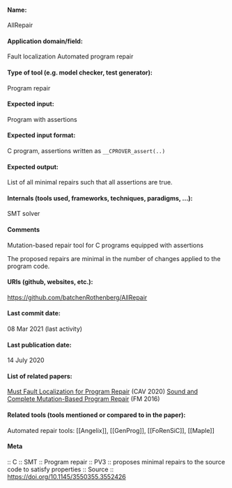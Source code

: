 #### Name:
AllRepair

#### Application domain/field:
Fault localization
Automated program repair

#### Type of tool (e.g. model checker, test generator):
Program repair

#### Expected input:
Program with assertions

#### Expected input format:
C program, assertions written as `__CPROVER_assert(..)`

#### Expected output:
List of all minimal repairs such that all assertions are true.

#### Internals (tools used, frameworks, techniques, paradigms, ...):
SMT solver

#### Comments
Mutation-based repair tool for C programs equipped with assertions

The proposed repairs are minimal in the number of changes applied to the program code.

#### URIs (github, websites, etc.):
https://github.com/batchenRothenberg/AllRepair

#### Last commit date:
08 Mar 2021 (last activity)

#### Last publication date:
14 July 2020

#### List of related papers:
[Must Fault Localization for Program Repair](https://doi.org/10.1007/978-3-030-53291-8_33) (CAV 2020)
[Sound and Complete Mutation-Based Program Repair](https://doi.org/10.1007/978-3-319-48989-6_36) (FM 2016)

#### Related tools (tools mentioned or compared to in the paper):
Automated repair tools: [[Angelix]], [[GenProg]], [[FoRenSiC]], [[Maple]]

#### Meta
:: C
:: SMT
:: Program repair
:: PV3 :: proposes minimal repairs to the source code to satisfy properties
:: Source :: https://doi.org/10.1145/3550355.3552426
